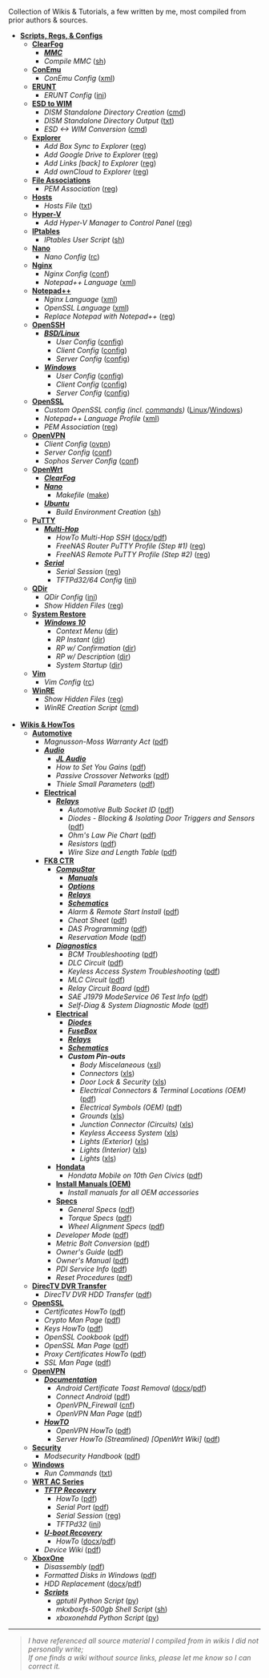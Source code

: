 Collection of Wikis & Tutorials, a few written by me, most compiled from prior authors & sources.

* [**Scripts, Regs, & Configs**](../../../Wikis/tree/master/Scripts%2BConfigs)
  * [**ClearFog**](../../..//Wikis/tree/master/ClearFog)
    * [**_MMC_**](../../..//Wikis/tree/master/ClearFog/MMC)
    * _Compile MMC_ ([sh](../../..//Wikis/blob/master/ClearFog/compile_mmc.sh))<br>
  * [**ConEmu**](../../..//Wikis/tree/master/Scripts%2BConfigs/ConEmu)
    * _ConEmu Config_ ([xml](../../..//Wikis/blob/master/Scripts%2BConfigs/ConEmu/ConEmu.xml))<br>
  * [**ERUNT**](../../..//Wikis/tree/master/Scripts%2BConfigs/ERUNT)
    * _ERUNT Config_ ([ini](../../..//Wikis/blob/master/Scripts%2BConfigs/ERUNT/ERUNT.ini))<br>
  * [**ESD to WIM**](../../..//Wikis/tree/master/Scripts%2BConfigs/ESD%20to%20WIM)
    * _DISM Standalone Directory Creation_ ([cmd](../../..//Wikis/tree/master/Scripts%2BConfigs/ESD%20to%20WIM/DISM-Creation.cmd))
    * _DISM Standalone Directory Output_ ([txt](../../..//Wikis/tree/master/Scripts%2BConfigs/ESD%20to%20WIM/DISM%20Directory%20Output.txt))
    * _ESD <-> WIM Conversion_ ([cmd](../../..//Wikis/tree/master/Scripts%2BConfigs/ESD%20to%20WIM/ESD-2-WIM.cmd))<br>
  * [**Explorer**](../../..//Wikis/tree/master/Scripts%2BConfigs/Explorer)
    * _Add Box Sync to Explorer_ ([reg](../../..//Wikis/tree/master/Scripts%2BConfigs/Explorer/Add-Box-to-Nav-Bar.reg))
    * _Add Google Drive to Explorer_ ([reg](../../..//Wikis/tree/master/Scripts%2BConfigs/Explorer/Add-Google-Drive-to-Explorer.reg))
    * _Add Links [back] to Explorer_ ([reg](../../..//Wikis/tree/master/Scripts%2BConfigs/Explorer/Add-Links-%5Bback%5D-to-Nav-Bar.reg))
    * _Add ownCloud to Explorer_ ([reg](../../..//Wikis/tree/master/Scripts%2BConfigs/Explorer/Add-OwnCloud-to-Explorer.reg))<br>
  * [**File Associations**](../../..//Wikis/tree/master/Scripts%2BConfigs/File%20Associations)
    * _PEM Association_ ([reg](../../..//Wikis/tree/master/Scripts%2BConfigs/File%20Associations/PEM%20Association.reg))<br>
  * [**Hosts**](../../..//Wikis/tree/master/Scripts%2BConfigs/Hosts)
    * _Hosts File_ ([txt](../../..//Wikis/blob/master/Scripts%2BConfigs/Hosts/hosts))<br>
  * [**Hyper-V**](../../..//Wikis/tree/master/Scripts%2BConfigs/Hyper-V)
    * _Add Hyper-V Manager to Control Panel_ ([reg](../../..//Wikis/tree/master/Scripts%2BConfigs/Hyper-V/Add_Hyper-V_Manager_to_Control%20Panel.reg))<br>
  * [**IPtables**](../../..//Wikis/tree/master/Scripts%2BConfigs/IPtables)
    * _IPtables User Script_ ([sh](../../..//Wikis/tree/master/Scripts%2BConfigs/IPtables/iptables_user-firewall.sh))<br>
  * [**Nano**](../../..//Wikis/blob/master/Scripts%2BConfigs/Nano)
    * _Nano Config_ ([rc](../../..//Wikis/blob/master/Scripts%2BConfigs/Nano/.nanorc))<br>
  * [**Nginx**](../../..//Wikis/tree/master/Scripts%2BConfigs/Nginx)
    * _Nginx Config_ ([conf](../../..//Wikis/tree/master/Scripts%2BConfigs/Nginx/nginx.conf))
    * _Notepad++ Language_ ([xml](../../..//Wikis/tree/master/Scripts%2BConfigs/Nginx/Notepad%2B%2B_Nginx_Lang.xml))<br>
  * [**Notepad++**](../../..//Wikis/tree/master/Scripts%2BConfigs/Notepad%2B%2B)
    * _Nginx Language_ ([xml](../../..//Wikis/tree/master/Scripts%2BConfigs/Notepad%2B%2B/Nginx%20%20Language%20Profile.xml))
    * _OpenSSL Language_ ([xml](../../..//Wikis/tree/master/Scripts%2BConfigs/Notepad%2B%2B/OpenSSL%20Language%20Profile.xml))
    * _Replace Notepad with Notepad++_ ([reg](../../..//Wikis/tree/master/Scripts%2BConfigs/Notepad%2B%2B/Replace-Notepad-with-Notepad%2B%2B.reg))<br>
  * [**OpenSSH**](../../..//Wikis/tree/master/Scripts%2BConfigs/OpenSSH)
    * [**_BSD/Linux_**](../../..//Wikis/tree/master/Scripts%2BConfigs/OpenSSH/BSD-Linux)
      * _User Config_ ([config](../../..//Wikis/tree/master/Scripts%2BConfigs/OpenSSH/BSD-Linux/config))
      * _Client Config_ ([config](../../..//Wikis/tree/master/Scripts%2BConfigs/OpenSSH/BSD-Linux/ssh_config))
      * _Server Config_ ([config](../../..//Wikis/tree/master/Scripts%2BConfigs/OpenSSH/BSD-Linux/sshd_config))
    * [**_Windows_**](../../..//Wikis/tree/master/Scripts%2BConfigs/OpenSSH/Windows)
      * _User Config_ ([config](../../..//Wikis/tree/master/Scripts%2BConfigs/OpenSSH/Windows/config))
      * _Client Config_ ([config](../../..//Wikis/tree/master/Scripts%2BConfigs/OpenSSH/Windows/ssh_config))
      * _Server Config_ ([config](../../..//Wikis/tree/master/Scripts%2BConfigs/OpenSSH/Windows/sshd_config%20(Win32-OpenSSH)))<br>
  * [**OpenSSL**](../../..//Wikis/tree/master/Scripts%2BConfigs/OpenSSL)
    * _Custom OpenSSL config (incl. [commands](../../..//Wikis/tree/master/Scripts%2BConfigs/OpenSSL/ReadMe.md))_ ([Linux](../../..//Wikis/tree/master/Scripts%2BConfigs/OpenSSL/Linux/openssl.cnf)/[Windows](../../..//Wikis/tree/master/Scripts%2BConfigs/OpenSSL/openssl.cnf))
    * _Notepad++ Language Profile_ ([xml](../../..//Wikis/tree/master/Scripts%2BConfigs/OpenSSL/Notepad%2B%2B%20OpenSSL%20Language%20Profile.xml))
    * _PEM Association_ ([reg](../../..//Wikis/tree/master/Scripts%2BConfigs/OpenSSL/PEM%20Association.reg))<br>
  * [**OpenVPN**](../../..//Wikis/tree/master/Scripts%2BConfigs/OpenVPN)
    * _Client Config_ ([ovpn](../../..//Wikis/tree/master/Scripts%2BConfigs/OpenVPN/Client.ovpn))
    * _Server Config_ ([conf](../../..//Wikis/tree/master/Scripts%2BConfigs/OpenVPN/OpenVPN-Server.conf))
    * _Sophos Server Config_ ([conf](../../..//Wikis/tree/master/Scripts%2BConfigs/OpenVPN/openvpn.conf-default))<br>
  * [**OpenWrt**](../../..//Wikis/tree/master/Scripts%2BConfigs/LEDE)
    * [**_ClearFog_**](../../..//Wikis/tree/master/ClearFog)
    * [**_Nano_**](../../..//Wikis/tree/master/Scripts%2BConfigs/LEDE/Nano)
      * _Makefile_ ([make](../../..//Wikis/tree/master/Scripts%2BConfigs/LEDE/Nano/Makefile))
    * [**_Ubuntu_**](../../..//Wikis/tree/master/Scripts%2BConfigs/LEDE)
      * _Build Environment Creation_ ([sh](../../..//Wikis/tree/master/Scripts%2BConfigs/LEDE/lede-build.sh))<br>
  * [**PuTTY**](../../..//Wikis/tree/master/Scripts%2BConfigs/PuTTY)
    * [**_Multi-Hop_**](../../..//Wikis/tree/master/Scripts%2BConfigs/PuTTY/Multi-Hop)
      * _HowTo Multi-Hop SSH_  ([docx](../../..//Wikis/tree/master/Scripts%2BConfigs/PuTTY/Multi-Hop/How%20To%20Multi-Hop%20SSH.docx)/[pdf](../../..//Wikis/tree/master/Scripts%2BConfigs/PuTTY/Multi-Hop/How%20To%20Multi-Hop%20SSH.pdf))
      * _FreeNAS Router PuTTY Profile (Step #1)_ ([reg](../../..//Wikis/tree/master/Scripts%2BConfigs/PuTTY/Multi-Hop/PuTTY_Profile_OpenWRT_Remote.reg))
      * _FreeNAS Remote PuTTY Profile (Step #2)_ ([reg](../../..//Wikis/tree/master/Scripts%2BConfigs/PuTTY/Multi-Hop/PuTTY_Profile_FreeNAS_Remote_Multi-hop.reg))
    * [**_Serial_**](../../..//Wikis/tree/master/Scripts%2BConfigs/PuTTY/Serial)
      * _Serial Session_ ([reg](../../..//Wikis/tree/master/Scripts%2BConfigs/PuTTY/Serial/Putty-Serial-Session.reg))
      * _TFTPd32/64 Config_ ([ini](../../..//Wikis/tree/master/Scripts%2BConfigs/PuTTY/Serial/tftpd32.ini))<br>
  * [**QDir**](../../..//Wikis/tree/master/Scripts%2BConfigs/QDir)
    * _QDir Config_ ([ini](../../..//Wikis/tree/master/Scripts%2BConfigs/QDir/Q-Dir.ini))
    * _Show Hidden Files_ ([reg](../../..//Wikis/tree/master/Scripts%2BConfigs/QDir/Show-Hidden-Files.reg))<br>
  * [**System Restore**](../../..//Wikis/tree/master/Scripts%2BConfigs/System%20Restore)
    * [**_Windows 10_**](../../..//Wikis/tree/master/Scripts%2BConfigs/System%20Restore/Windows%2010)
      * _Context Menu_ ([dir](../../..//Wikis/tree/master/Scripts%2BConfigs/System%20Restore/Windows%2010/Context%20Menu))
      * _RP Instant_ ([dir](../../..//Wikis/tree/master/Scripts%2BConfigs/System%20Restore/Windows%2010/RP%20Instant))
      * _RP w/ Confirmation_ ([dir](../../..//Wikis/tree/master/Scripts%2BConfigs/System%20Restore/Windows%2010/RP%20with%20Confirmation))
      * _RP w/ Description_ ([dir](../../..//Wikis/tree/master/Scripts%2BConfigs/System%20Restore/Windows%2010/RP%20with%20Description))
      * _System Startup_ ([dir](../../..//Wikis/tree/master/Scripts%2BConfigs/System%20Restore/Windows%2010/System%20Startup))<br>
  * [**Vim**](../../..//Wikis/blob/master/Scripts%2BConfigs/Vim)
    * _Vim Config_ ([rc](../../..//Wikis/blob/master/Scripts%2BConfigs/Vim/.vimrc))<br>
  * [**WinRE**](../../..//Wikis/tree/master/Scripts%2BConfigs/QDir)
    * _Show Hidden Files_ ([reg](../../..//Wikis/tree/master/Scripts%2BConfigs/QDir/Show-Hidden-Files.reg))
    * _WinRE Creation Script_ ([cmd](../../..//Wikis/tree/master/Scripts%2BConfigs/WinRE/WinRE-Create.cmd))<br><br>
* [**Wikis & HowTos**](../../..//Wikis)
  * [**Automotive**](../../..//Wikis/tree/master/Automotive)
    * _Magnusson-Moss Warranty Act_ ([pdf](../../..//Wikis/blob/master/Automotive/Magnusson-Moss%20Warranty%20Act.pdf))<br>
    * [**_Audio_**](../../..//Wikis/tree/master/Automotive/Audio)
      * [**_JL Audio_**](../../..//Wikis/tree/master/Automotive/Audio/JL%20Audio)
      * _How to Set You Gains_ ([pdf](../../..//Wikis/blob/master/Automotive/Audio/How%20to%20Set%20Your%20Gains.pdf))
      * _Passive Crossover Networks_ ([pdf](../../..//Wikis/blob/master/Automotive/Audio/Passive%20Crossover%20Networks.pdf))
      * _Thiele Small Parameters_ ([pdf](../../..//Wikis/blob/master/Automotive/Audio/Thiele-Small%20Parameters.pdf))<br>
    * [**Electrical**](../../..//Wikis/tree/master/Automotive/Electrical)
      * [**_Relays_**](../../..//Wikis/tree/master/Automotive/Electrical/Relays)
        * _Automotive Bulb Socket ID_ ([pdf](../../..//Wikis/blob/master/Automotive/Electrical/Automotive%20Bulb%20Socket%20ID.pdf))
        * _Diodes - Blocking & Isolating Door Triggers and Sensors_ ([pdf](../../..//Wikis/blob/master/Automotive/Electrical/Diodes%20-%20Blocking%20%26%20Isolating%20Door%20Triggers%20and%20Sensors.pdf))
        * _Ohm's Law Pie Chart_ ([pdf](../../..//Wikis/blob/master/Automotive/Electrical/Ohm's%20Law%20Pie%20Chart.pdf))
        * _Resistors_ ([pdf](../../..//Wikis/blob/master/Automotive/Electrical/Resistors.pdf))
        * _Wire Size and Length Table_ ([pdf](../../..//Wikis/blob/master/Automotive/Electrical/Wire%20Size%20%26%20Length%20Table.pdf))<br>
    * [**FK8 CTR**](../../..//Wikis/tree/master/Automotive/FK8%20CTR)
      * [**_CompuStar_**](../../..//Wikis/tree/master/Automotive/FK8%20CTR/Compustar)
        * [**_Manuals_**](../../..//Wikis/tree/master/Automotive/FK8%20CTR/Compustar/Manuals)
        * [**_Options_**](../../..//Wikis/tree/master/Automotive/FK8%20CTR/Compustar/Options)
        * [**_Relays_**](../../..//Wikis/tree/master/Automotive/FK8%20CTR/Compustar/Relays)
        * [**_Schematics_**](../../..//Wikis/tree/master/Automotive/FK8%20CTR/Compustar/Schematics)
        * _Alarm & Remote Start Install_ ([pdf](../../..//Wikis/blob/master/Automotive/FK8%20CTR/Compustar/Alarm%20%26%20Remote%20Start%20Install.pdf))
        * _Cheat Sheet_ ([pdf](../../..//Wikis/blob/master/Automotive/FK8%20CTR/Compustar/Cheat%20Sheet.pdf))
        * _DAS Programming_ ([pdf](../../..//Wikis/blob/master/Automotive/FK8%20CTR/Compustar/DAS%20Programming.pdf))
        * _Reservation Mode_ ([pdf](../../..//Wikis/blob/master/Automotive/FK8%20CTR/Compustar/Reservation%20Mode.pdf))
      * [**_Diagnostics_**](../../..//Wikis/tree/master/Automotive/FK8%20CTR/Diagnostics)
        * _BCM Troubleshooting_ ([pdf](../../..//Wikis/blob/master/Automotive/FK8%20CTR/Diagnostics/BCM%20Troubleshooting.pdf))
        * _DLC Circuit_ ([pdf](../../..//Wikis/blob/master/Automotive/FK8%20CTR/Diagnostics/DLC%20Circuit.pdf))
        * _Keyless Access System Troubleshooting_ ([pdf](../../..//Wikis/blob/master/Automotive/FK8%20CTR/Diagnostics/Keyless%20Access%20System%20Troubleshooting.pdf))
        * _MLC Circuit_ ([pdf](../../..//Wikis/blob/master/Automotive/FK8%20CTR/Diagnostics/MIL%20Circuit.pdf))
        * _Relay Circuit Board_ ([pdf](../../..//Wikis/blob/master/Automotive/FK8%20CTR/Diagnostics/Relay%20Circuit%20Board%20Removal%2C%20Installation%2C%20%26%20Test%20761.pdf))
        * _SAE J1979 ModeService 06 Test Info_ ([pdf](../../..//Wikis/blob/master/Automotive/FK8%20CTR/Diagnostics/SAE%20J1979%20ModeService%2006%20Test%20Information.pdf))
        * _Self-Diag & System Diagnostic Mode_ ([pdf](../../..//Wikis/blob/master/Automotive/FK8%20CTR/Diagnostics/Self-Diag%20%26%20System%20Diagnostic%20Mode.pdf))
      * [**Electrical**](../../..//Wikis/tree/master/Automotive/FK8%20CTR/Electrical)
        * [**_Diodes_**](../../..//Wikis/tree/master/Automotive/FK8%20CTR/Electrical/Diodes)
        * [**_FuseBox_**](../../..//Wikis/tree/master/Automotive/FK8%20CTR/Electrical/FuseBox)
        * [**_Relays_**](../../..//Wikis/tree/master/Automotive/FK8%20CTR/Electrical/Relays)
        * [**_Schematics_**](../../..//Wikis/tree/master/Automotive/FK8%20CTR/Electrical/Schematics)
        * **_Custom Pin-outs_**
          * _Body Miscelaneous_ ([xsl](../../..//Wikis/blob/master/Automotive/FK8%20CTR/Electrical/Body%20Miscelaneous.xlsx))
          * _Connectors_ ([xls](../../..//Wikis/blob/master/Automotive/FK8%20CTR/Electrical/Connectors.xlsx))
          * _Door Lock & Security_ ([xls](../../..//Wikis/blob/master/Automotive/FK8%20CTR/Electrical/Door%20Locks%20%26%20Security.xlsx))
          * _Electrical Connectors & Terminal Locations (OEM)_ ([pdf](../../..//Wikis/blob/master/Automotive/FK8%20CTR/Electrical/Electrical%20Connectors%20%26%20Terminal%20Locations%20(OEM).pdf))
          * _Electrical Symbols (OEM)_ ([pdf](../../..//Wikis/blob/master/Automotive/FK8%20CTR/Electrical/Electrical%20Symbols%20(OEM).pdf))
          * _Grounds_ ([xls](../../..//Wikis/blob/master/Automotive/FK8%20CTR/Electrical/Grounds.xlsx))
          * _Junction Connector (Circuits)_ ([xls](../../..//Wikis/blob/master/Automotive/FK8%20CTR/Electrical/Junction%20Connector%20(Circuits).pdf))
          * _Keyless Acceess System_ ([xls](../../..//Wikis/blob/master/Automotive/FK8%20CTR/Electrical/Keyless%20Access%20System.xlsx))
          * _Lights (Exterior)_ ([xls](../../..//Wikis/blob/master/Automotive/FK8%20CTR/Electrical/Lights%20(Exterior).xlsx))
          * _Lights (Interior)_ ([xls](../../..//Wikis/blob/master/Automotive/FK8%20CTR/Electrical/Lights%20(Interior).xlsx))
          * _Lights_ ([xls](../../..//Wikis/blob/master/Automotive/FK8%20CTR/Electrical/Lights.xlsx))
      * [**Hondata**](../../..//Wikis/tree/master/Automotive/FK8%20CTR/Hondata)
        * _Hondata Mobile on 10th Gen Civics_ ([pdf](../../..//Wikis/blob/master/Automotive/FK8%20CTR/Hondata/Hondata%20Mobile%20on%2010th%20Gen%20Civics.pdf))
      * [**Install Manuals (OEM)**](../../..//Wikis/tree/master/Automotive/FK8%20CTR/Install%20Manuals%20(OEM))
        * _Install manuals for all OEM accessories_
      * [**Specs**](../../..//Wikis/tree/master/Automotive/FK8%20CTR/Specs)
        * _General Specs_ ([pdf](../../..//Wikis/blob/master/Automotive/FK8%20CTR/Specs/General%20Specs.pdf))
        * _Torque Specs_ ([pdf](../../..//Wikis/blob/master/Automotive/FK8%20CTR/Specs/Torque%20Specs.pdf))
        * _Wheel Alignment Specs_ ([pdf](../../..//Wikis/blob/master/Automotive/FK8%20CTR/Specs/Wheel%20Alignment%20Specs.pdf))
      * _Developer Mode_ ([pdf](../../..//Wikis/blob/master/Automotive/FK8%20CTR/Developer%20Mode.pdf))
      * _Metric Bolt Conversion_ ([pdf](../../..//Wikis/blob/master/Automotive/Metric%20Bolt%20Conversion.pdf))
      * _Owner's Guide_ ([pdf](../../..//Wikis/blob/master/Automotive/FK8%20CTR/Owner's%20Guide.pdf))
      * _Owner's Manual_ ([pdf](../../..//Wikis/blob/master/Automotive/FK8%20CTR/Owner's%20Manual.pdf))
      * _PDI Service Info_ ([pdf](../../..//Wikis/blob/master/Automotive/FK8%20CTR/PDI%20Service%20Info.pdf))
      * _Reset Procedures_ ([pdf](../../..//Wikis/blob/master/Automotive/FK8%20CTR/Reset%20Procedures.pdf))<br>
  * [**DirecTV DVR Transfer**](../../..//Wikis/tree/master/DirecTV-DVR-Transfer)
    * _DirecTV DVR HDD Transfer_ ([pdf](../../..//Wikis/blob/32de2e17f45c2c39b45f2dda15544ffc5d19bbc9/docs/pdf/DirecTV_DVR_HDD_Transfer.pdf))<br>
  * [**OpenSSL**](../../..//Wikis/tree/master/OpenSSL)
    * _Certificates HowTo_ ([pdf](../../..//Wikis/tree/master/OpenSSL/Certificates%20HowTo.pdf))
    * _Crypto Man Page_ ([pdf](../../..//Wikis/tree/master/OpenSSL/Crypto%20Man%20Page%20-%20OpenSSL%20Cryptographic%20Library.pdf))
    * _Keys HowTo_ ([pdf](../../..//Wikis/tree/master/OpenSSL/Keys%20HowTo.pdf))
    * _OpenSSL Cookbook_ ([pdf](../../..//Wikis/tree/master/OpenSSL/OpenSSL%20Cookbook.pdf))
    * _OpenSSL Man Page_ ([pdf](../../..//Wikis/tree/master/OpenSSL/OpenSSL%20Man%20Page.pdf))
    * _Proxy Certificates HowTo_ ([pdf](../../..//Wikis/tree/master/OpenSSL/Proxy%20Certificates%20HowTo.pdf))
    * _SSL Man Page_ ([pdf](../../..//Wikis/tree/master/OpenSSL/SSL%20Man%20Page%20-%20TLS%20library%20%5BOpenSSL%5D.pdf))<br>
  * [**OpenVPN**](../../..//Wikis/tree/master/OpenVPN)
    * [**_Documentation_**](../../..//Wikis/tree/master/OpenVPN/Documentation)
      * _Android Certificate Toast Removal_ ([docx](../../..//Wikis/tree/master/OpenVPN/Documentation/Android%20Certificate%20Toast%20Removal.docx)/[pdf](../../..//Wikis/tree/master/OpenVPN/Documentation/Android%20Certificate%20Toast%20Removal.pdf))
      * _Connect Android_ ([pdf](../../..//Wikis/tree/master/OpenVPN/Documentation/OpenVPN%20Connect%20Android.pdf))
      * _OpenVPN_Firewall_ ([cnf](../../..//Wikis/tree/master/OpenVPN/Documentation/OpenVPN%20Firewall.cnf))
      * _OpenVPN Man Page_ ([pdf](../../..//Wikis/tree/master/OpenVPN/Documentation/OpenVPN%20Man%20Page.pdf))
    * [**_HowTO_**](../../..//Wikis/tree/master/OpenVPN/HowTO)
      * _OpenVPN HowTo_ ([pdf](../../..//Wikis/tree/master/OpenVPN/HowTO/OpenVPN%20HowTO.pdf))
      * _Server HowTo (Streamlined) [OpenWrt Wiki]_ ([pdf](../../..//Wikis/tree/master/OpenVPN/HowTO/OpenVPN%20Server%20HowTo%20(Streamlined)%20%5BOpenWrt%20Wiki%5D.pdf))<br>
  * [**Security**](../../..//Wikis/tree/master/Security)
    * _Modsecurity Handbook_ ([pdf](../../..//Wikis/tree/master/Security/ModSecurity/Modsecurity%20Handbook.pdf))<br>
  * [**Windows**](../../..//Wikis/tree/master/Windows/Run)
    * _Run Commands_ ([txt](../../..//Wikis/blob/master/Windows/Run/Commands.txt))<br>
  * [**WRT AC Series**](../../..//Wikis/tree/master/WRT-AC-Series)
    * [**_TFTP Recovery_**](../../..//Wikis/tree/master/WRT-AC-Series/TFTP%20Recovery)
      * _HowTo_ ([pdf](../../..//Wikis/tree/master/WRT-AC-Series/TFTP%20Recovery/TFTP%20Recovery.pdf))
      * _Serial Port_ ([pdf](../../..//Wikis/tree/master/WRT-AC-Series/TFTP%20Recovery/WRT1X00AC(S)%20Serial%20Port.pdf))
      * _Serial Session_ ([reg](../../..//Wikis/tree/master/WRT-AC-Series/TFTP%20Recovery/Putty-Serial-Session.reg))
      * _TFTPd32_ ([ini](../../..//Wikis/tree/master/WRT-AC-Series/TFTP%20Recovery/tftpd32.ini))
    * [**_U-boot Recovery_**](../../..//Wikis/tree/master/WRT-AC-Series/U-boot%20Recovery)
      * _HowTo_ ([docx](../../..//Wikis/tree/master/WRT-AC-Series/U-boot%20Recovery/u-Boot%20Recovery.docx)/[pdf](../../..//Wikis/tree/master/WRT-AC-Series/U-boot%20Recovery/u-Boot%20Recovery.pdf))
    * _Device Wiki_ ([pdf](../../..//Wikis/tree/master/WRT-AC-Series/WRT1X00AC(S)%20Wiki.pdf))<br>
  * [**XboxOne**](../../..//Wikis/tree/master/XboxOne)
    * _Disassembly_ ([pdf](../../..//Wikis/tree/master/XboxOne/Xbox%20One%20Disassembly.pdf))
    * _Formatted Disks in Windows_ ([pdf](../../..//Wikis/tree/master/XboxOne/Xbox%20One%20Formatted%20Disks%20in%20Windows.pdf))
    * _HDD Replacement_ ([docx](../../..//Wikis/tree/master/XboxOne/Xbox%20One%20HDD%20Replacement.docx)/[pdf](../../..//Wikis/tree/master/XboxOne/Xbox%20One%20HDD%20Replacement.pdf))
    * [**_Scripts_**](../../..//Wikis/tree/master/XboxOne/Scripts)
      *	_gptutil Python Script_ ([py](../../..//Wikis/tree/master/XboxOne/Scripts/gptutil.py))
      *	_mkxboxfs-500gb Shell Script_ ([sh](../../..//Wikis/tree/master/XboxOne/Scripts/mkxboxfs-500gb.sh))
      * _xboxonehdd Python Script_ ([py](../../..//Wikis/tree/master/XboxOne/Scripts/xboxonehdd.py))


---
> _I have referenced all source material I compiled from in wikis I did not personally write;           
>          If one finds a wiki without source links, please let me know so I can correct it._
